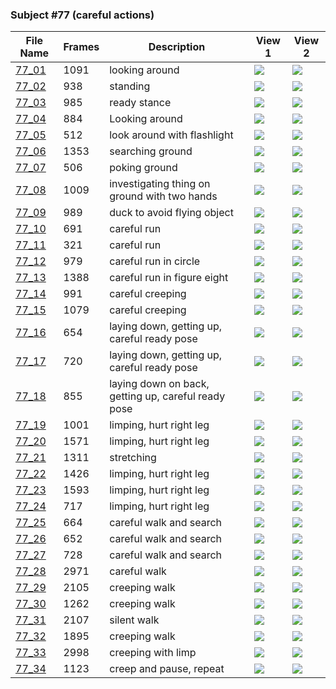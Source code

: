 ### Subject #77 (careful actions)
|File Name|Frames|Description|View 1|View 2|
|-|-|-|-|-|
|[77_01](https://github.com/Shriinivas/cmubvh/raw/main/Sequence-076-080/77/Data/77_01.zip)|1091|looking around|<img src="https://github.com/Shriinivas/cmubvhgifs/blob/main/Sequence-076-080/77/77_01_0.gif"/>|<img src="https://github.com/Shriinivas/cmubvhgifs/blob/main/Sequence-076-080/77/77_01_1.gif"/>|
|[77_02](https://github.com/Shriinivas/cmubvh/raw/main/Sequence-076-080/77/Data/77_02.zip)|938|standing|<img src="https://github.com/Shriinivas/cmubvhgifs/blob/main/Sequence-076-080/77/77_02_0.gif"/>|<img src="https://github.com/Shriinivas/cmubvhgifs/blob/main/Sequence-076-080/77/77_02_1.gif"/>|
|[77_03](https://github.com/Shriinivas/cmubvh/raw/main/Sequence-076-080/77/Data/77_03.zip)|985|ready stance|<img src="https://github.com/Shriinivas/cmubvhgifs/blob/main/Sequence-076-080/77/77_03_0.gif"/>|<img src="https://github.com/Shriinivas/cmubvhgifs/blob/main/Sequence-076-080/77/77_03_1.gif"/>|
|[77_04](https://github.com/Shriinivas/cmubvh/raw/main/Sequence-076-080/77/Data/77_04.zip)|884|Looking around|<img src="https://github.com/Shriinivas/cmubvhgifs/blob/main/Sequence-076-080/77/77_04_0.gif"/>|<img src="https://github.com/Shriinivas/cmubvhgifs/blob/main/Sequence-076-080/77/77_04_1.gif"/>|
|[77_05](https://github.com/Shriinivas/cmubvh/raw/main/Sequence-076-080/77/Data/77_05.zip)|512|look around with flashlight|<img src="https://github.com/Shriinivas/cmubvhgifs/blob/main/Sequence-076-080/77/77_05_0.gif"/>|<img src="https://github.com/Shriinivas/cmubvhgifs/blob/main/Sequence-076-080/77/77_05_1.gif"/>|
|[77_06](https://github.com/Shriinivas/cmubvh/raw/main/Sequence-076-080/77/Data/77_06.zip)|1353|searching ground|<img src="https://github.com/Shriinivas/cmubvhgifs/blob/main/Sequence-076-080/77/77_06_0.gif"/>|<img src="https://github.com/Shriinivas/cmubvhgifs/blob/main/Sequence-076-080/77/77_06_1.gif"/>|
|[77_07](https://github.com/Shriinivas/cmubvh/raw/main/Sequence-076-080/77/Data/77_07.zip)|506|poking ground|<img src="https://github.com/Shriinivas/cmubvhgifs/blob/main/Sequence-076-080/77/77_07_0.gif"/>|<img src="https://github.com/Shriinivas/cmubvhgifs/blob/main/Sequence-076-080/77/77_07_1.gif"/>|
|[77_08](https://github.com/Shriinivas/cmubvh/raw/main/Sequence-076-080/77/Data/77_08.zip)|1009|investigating thing on ground with two hands|<img src="https://github.com/Shriinivas/cmubvhgifs/blob/main/Sequence-076-080/77/77_08_0.gif"/>|<img src="https://github.com/Shriinivas/cmubvhgifs/blob/main/Sequence-076-080/77/77_08_1.gif"/>|
|[77_09](https://github.com/Shriinivas/cmubvh/raw/main/Sequence-076-080/77/Data/77_09.zip)|989|duck to avoid flying object|<img src="https://github.com/Shriinivas/cmubvhgifs/blob/main/Sequence-076-080/77/77_09_0.gif"/>|<img src="https://github.com/Shriinivas/cmubvhgifs/blob/main/Sequence-076-080/77/77_09_1.gif"/>|
|[77_10](https://github.com/Shriinivas/cmubvh/raw/main/Sequence-076-080/77/Data/77_10.zip)|691|careful run|<img src="https://github.com/Shriinivas/cmubvhgifs/blob/main/Sequence-076-080/77/77_10_0.gif"/>|<img src="https://github.com/Shriinivas/cmubvhgifs/blob/main/Sequence-076-080/77/77_10_1.gif"/>|
|[77_11](https://github.com/Shriinivas/cmubvh/raw/main/Sequence-076-080/77/Data/77_11.zip)|321|careful run|<img src="https://github.com/Shriinivas/cmubvhgifs/blob/main/Sequence-076-080/77/77_11_0.gif"/>|<img src="https://github.com/Shriinivas/cmubvhgifs/blob/main/Sequence-076-080/77/77_11_1.gif"/>|
|[77_12](https://github.com/Shriinivas/cmubvh/raw/main/Sequence-076-080/77/Data/77_12.zip)|979|careful run in circle|<img src="https://github.com/Shriinivas/cmubvhgifs/blob/main/Sequence-076-080/77/77_12_0.gif"/>|<img src="https://github.com/Shriinivas/cmubvhgifs/blob/main/Sequence-076-080/77/77_12_1.gif"/>|
|[77_13](https://github.com/Shriinivas/cmubvh/raw/main/Sequence-076-080/77/Data/77_13.zip)|1388|careful run in figure eight|<img src="https://github.com/Shriinivas/cmubvhgifs/blob/main/Sequence-076-080/77/77_13_0.gif"/>|<img src="https://github.com/Shriinivas/cmubvhgifs/blob/main/Sequence-076-080/77/77_13_1.gif"/>|
|[77_14](https://github.com/Shriinivas/cmubvh/raw/main/Sequence-076-080/77/Data/77_14.zip)|991|careful creeping|<img src="https://github.com/Shriinivas/cmubvhgifs/blob/main/Sequence-076-080/77/77_14_0.gif"/>|<img src="https://github.com/Shriinivas/cmubvhgifs/blob/main/Sequence-076-080/77/77_14_1.gif"/>|
|[77_15](https://github.com/Shriinivas/cmubvh/raw/main/Sequence-076-080/77/Data/77_15.zip)|1079|careful creeping|<img src="https://github.com/Shriinivas/cmubvhgifs/blob/main/Sequence-076-080/77/77_15_0.gif"/>|<img src="https://github.com/Shriinivas/cmubvhgifs/blob/main/Sequence-076-080/77/77_15_1.gif"/>|
|[77_16](https://github.com/Shriinivas/cmubvh/raw/main/Sequence-076-080/77/Data/77_16.zip)|654|laying down, getting up, careful ready pose|<img src="https://github.com/Shriinivas/cmubvhgifs/blob/main/Sequence-076-080/77/77_16_0.gif"/>|<img src="https://github.com/Shriinivas/cmubvhgifs/blob/main/Sequence-076-080/77/77_16_1.gif"/>|
|[77_17](https://github.com/Shriinivas/cmubvh/raw/main/Sequence-076-080/77/Data/77_17.zip)|720|laying down, getting up, careful ready pose|<img src="https://github.com/Shriinivas/cmubvhgifs/blob/main/Sequence-076-080/77/77_17_0.gif"/>|<img src="https://github.com/Shriinivas/cmubvhgifs/blob/main/Sequence-076-080/77/77_17_1.gif"/>|
|[77_18](https://github.com/Shriinivas/cmubvh/raw/main/Sequence-076-080/77/Data/77_18.zip)|855|laying down on back, getting up, careful ready pose|<img src="https://github.com/Shriinivas/cmubvhgifs/blob/main/Sequence-076-080/77/77_18_0.gif"/>|<img src="https://github.com/Shriinivas/cmubvhgifs/blob/main/Sequence-076-080/77/77_18_1.gif"/>|
|[77_19](https://github.com/Shriinivas/cmubvh/raw/main/Sequence-076-080/77/Data/77_19.zip)|1001|limping, hurt right leg|<img src="https://github.com/Shriinivas/cmubvhgifs/blob/main/Sequence-076-080/77/77_19_0.gif"/>|<img src="https://github.com/Shriinivas/cmubvhgifs/blob/main/Sequence-076-080/77/77_19_1.gif"/>|
|[77_20](https://github.com/Shriinivas/cmubvh/raw/main/Sequence-076-080/77/Data/77_20.zip)|1571|limping, hurt right leg|<img src="https://github.com/Shriinivas/cmubvhgifs/blob/main/Sequence-076-080/77/77_20_0.gif"/>|<img src="https://github.com/Shriinivas/cmubvhgifs/blob/main/Sequence-076-080/77/77_20_1.gif"/>|
|[77_21](https://github.com/Shriinivas/cmubvh/raw/main/Sequence-076-080/77/Data/77_21.zip)|1311|stretching|<img src="https://github.com/Shriinivas/cmubvhgifs/blob/main/Sequence-076-080/77/77_21_0.gif"/>|<img src="https://github.com/Shriinivas/cmubvhgifs/blob/main/Sequence-076-080/77/77_21_1.gif"/>|
|[77_22](https://github.com/Shriinivas/cmubvh/raw/main/Sequence-076-080/77/Data/77_22.zip)|1426|limping, hurt right leg|<img src="https://github.com/Shriinivas/cmubvhgifs/blob/main/Sequence-076-080/77/77_22_0.gif"/>|<img src="https://github.com/Shriinivas/cmubvhgifs/blob/main/Sequence-076-080/77/77_22_1.gif"/>|
|[77_23](https://github.com/Shriinivas/cmubvh/raw/main/Sequence-076-080/77/Data/77_23.zip)|1593|limping, hurt right leg|<img src="https://github.com/Shriinivas/cmubvhgifs/blob/main/Sequence-076-080/77/77_23_0.gif"/>|<img src="https://github.com/Shriinivas/cmubvhgifs/blob/main/Sequence-076-080/77/77_23_1.gif"/>|
|[77_24](https://github.com/Shriinivas/cmubvh/raw/main/Sequence-076-080/77/Data/77_24.zip)|717|limping, hurt right leg|<img src="https://github.com/Shriinivas/cmubvhgifs/blob/main/Sequence-076-080/77/77_24_0.gif"/>|<img src="https://github.com/Shriinivas/cmubvhgifs/blob/main/Sequence-076-080/77/77_24_1.gif"/>|
|[77_25](https://github.com/Shriinivas/cmubvh/raw/main/Sequence-076-080/77/Data/77_25.zip)|664|careful walk and search|<img src="https://github.com/Shriinivas/cmubvhgifs/blob/main/Sequence-076-080/77/77_25_0.gif"/>|<img src="https://github.com/Shriinivas/cmubvhgifs/blob/main/Sequence-076-080/77/77_25_1.gif"/>|
|[77_26](https://github.com/Shriinivas/cmubvh/raw/main/Sequence-076-080/77/Data/77_26.zip)|652|careful walk and search|<img src="https://github.com/Shriinivas/cmubvhgifs/blob/main/Sequence-076-080/77/77_26_0.gif"/>|<img src="https://github.com/Shriinivas/cmubvhgifs/blob/main/Sequence-076-080/77/77_26_1.gif"/>|
|[77_27](https://github.com/Shriinivas/cmubvh/raw/main/Sequence-076-080/77/Data/77_27.zip)|728|careful walk and search|<img src="https://github.com/Shriinivas/cmubvhgifs/blob/main/Sequence-076-080/77/77_27_0.gif"/>|<img src="https://github.com/Shriinivas/cmubvhgifs/blob/main/Sequence-076-080/77/77_27_1.gif"/>|
|[77_28](https://github.com/Shriinivas/cmubvh/raw/main/Sequence-076-080/77/Data/77_28.zip)|2971|careful walk|<img src="https://github.com/Shriinivas/cmubvhgifs/blob/main/Sequence-076-080/77/77_28_0.gif"/>|<img src="https://github.com/Shriinivas/cmubvhgifs/blob/main/Sequence-076-080/77/77_28_1.gif"/>|
|[77_29](https://github.com/Shriinivas/cmubvh/raw/main/Sequence-076-080/77/Data/77_29.zip)|2105|creeping walk|<img src="https://github.com/Shriinivas/cmubvhgifs/blob/main/Sequence-076-080/77/77_29_0.gif"/>|<img src="https://github.com/Shriinivas/cmubvhgifs/blob/main/Sequence-076-080/77/77_29_1.gif"/>|
|[77_30](https://github.com/Shriinivas/cmubvh/raw/main/Sequence-076-080/77/Data/77_30.zip)|1262|creeping walk|<img src="https://github.com/Shriinivas/cmubvhgifs/blob/main/Sequence-076-080/77/77_30_0.gif"/>|<img src="https://github.com/Shriinivas/cmubvhgifs/blob/main/Sequence-076-080/77/77_30_1.gif"/>|
|[77_31](https://github.com/Shriinivas/cmubvh/raw/main/Sequence-076-080/77/Data/77_31.zip)|2107|silent walk|<img src="https://github.com/Shriinivas/cmubvhgifs/blob/main/Sequence-076-080/77/77_31_0.gif"/>|<img src="https://github.com/Shriinivas/cmubvhgifs/blob/main/Sequence-076-080/77/77_31_1.gif"/>|
|[77_32](https://github.com/Shriinivas/cmubvh/raw/main/Sequence-076-080/77/Data/77_32.zip)|1895|creeping walk|<img src="https://github.com/Shriinivas/cmubvhgifs/blob/main/Sequence-076-080/77/77_32_0.gif"/>|<img src="https://github.com/Shriinivas/cmubvhgifs/blob/main/Sequence-076-080/77/77_32_1.gif"/>|
|[77_33](https://github.com/Shriinivas/cmubvh/raw/main/Sequence-076-080/77/Data/77_33.zip)|2998|creeping with limp|<img src="https://github.com/Shriinivas/cmubvhgifs/blob/main/Sequence-076-080/77/77_33_0.gif"/>|<img src="https://github.com/Shriinivas/cmubvhgifs/blob/main/Sequence-076-080/77/77_33_1.gif"/>|
|[77_34](https://github.com/Shriinivas/cmubvh/raw/main/Sequence-076-080/77/Data/77_34.zip)|1123|creep and pause, repeat|<img src="https://github.com/Shriinivas/cmubvhgifs/blob/main/Sequence-076-080/77/77_34_0.gif"/>|<img src="https://github.com/Shriinivas/cmubvhgifs/blob/main/Sequence-076-080/77/77_34_1.gif"/>|
